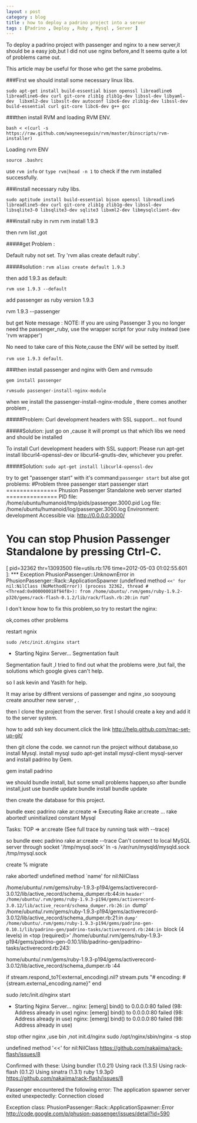 ```yaml
---
layout : post
category : blog
title : how to deploy a padrino project into a server
tags : [Padrino , Deploy , Ruby , Mysql , Server ]
---
```


To deploy a padrino project with passenger and nginx to a new server,it should be a easy job,but I did not use nginx before,and It seems quite a lot of problems came out.

This article may be useful for those who get the same probelms.

###First we should install some necessary  linux libs. 

`sudo apt-get install build-essential bison openssl libreadline6 libreadline6-dev curl git-core zlib1g zlib1g-dev libssl-dev libyaml-dev  libxml2-dev libxslt-dev autoconf libc6-dev zlib1g-dev libssl-dev build-essential curl git-core libc6-dev g++ gcc`

###then  install RVM and loading RVM ENV.

`bash < <(curl -s https://raw.github.com/wayneeseguin/rvm/master/binscripts/rvm-installer)`

Loading rvm ENV

`source .bashrc`

use  `rvm info` or `type rvm|head -n 1` to check if the rvm installed successfully.


###install necessary ruby libs.

`sudo aptitude install build-essential bison openssl libreadline5 libreadline5-dev curl git-core zlib1g zlib1g-dev libssl-dev libsqlite3-0 libsqlite3-dev sqlite3 libxml2-dev libmysqlclient-dev`

###install ruby in rvm
rvm install 1.9.3

then rvm list ,got

#####get Problem :

Default ruby not set. Try 'rvm alias create default ruby'.

#####solution :
`rvm alias create default 1.9.3`

then add 1.9.3 as default:

`rvm use 1.9.3 --default`

add passenger as ruby version  1.9.3

rvm 1.9.3 --passenger

but get Note message :
NOTE: If you are using Passenger 3 you no longer need the passenger_ruby,
use the wrapper script for your ruby instead (see 'rvm wrapper')
 
 No need to take care of this Note,cause the ENV will be setted by itself.

`rvm use 1.9.3 default`.

###then install passenger and nginx with Gem and rvmsudo

`gem install passenger`

`rvmsudo passenger-install-nginx-module`

when we install the passenger-install-nginx-module , there comes another problem ,

#####Problem:
Curl development headers with SSL support... not found

#####Solution:
just go on ,cause it will prompt  us that which libs we need and should be installed

To install Curl development headers with SSL support:
   Please run apt-get install libcurl4-openssl-dev or libcurl4-gnutls-dev, whichever you prefer.

#####Solution:
`sudo apt-get install libcurl4-openssl-dev`


try to get "passenger start" with it's command:`passenger start`
but alse got problems:
#Problem three
passenger start
passenger start
=============== Phusion Passenger Standalone web server started ===============
PID file: /home/ubuntu/humanoid/tmp/pids/passenger.3000.pid
Log file: /home/ubuntu/humanoid/log/passenger.3000.log
Environment: development
Accessible via: http://0.0.0.0:3000/

You can stop Phusion Passenger Standalone by pressing Ctrl-C.
===============================================================================
[ pid=32362 thr=13093500 file=utils.rb:176 time=2012-05-03 01:02:55.601 ]: *** Exception PhusionPassenger::UnknownError in PhusionPassenger::Rack::ApplicationSpawner (undefined method `<<' for nil:NilClass (NoMethodError)) (process 32362, thread #<Thread:0x000000018f94f8>):
	from /home/ubuntu/.rvm/gems/ruby-1.9.2-p320/gems/rack-flash-0.1.2/lib/rack/flash.rb:20:in `run'

I don't know how to fix this problem,so try to restart the nginx:

ok,comes other problems 

restart ngnix 

`sudo /etc/init.d/nginx start`

 * Starting Nginx Server...                                                                                                                                                                                                                 Segmentation fault

Segmentation fault ,I tried to find out what the problems were ,but fail, the solutions which  google gives can't help.

so I ask kevin and Yasith for help.

It may arise  by diffrent versions of  passenger and nginx ,so sooyoung create anouther new server , .

 
then I clone the project from the server.
first I should create a key and add it to the server system.

how to add ssh key document.click the link <http://help.github.com/mac-set-up-git/>

then git clone the code.
we cannot run the project without database,so install Mysql.
install mysql
sudo apt-get install mysql-client mysql-server
and  install padrino by Gem.

gem install padrino
 
we should bundle install, but some small problems happen,so after bundle install,just use bundle update
bundle install
bundle update

then create the database for this project.

bundle exec padrino rake ar:create
=> Executing Rake ar:create ...
rake aborted!
uninitialized constant Mysql

Tasks: TOP => ar:create
(See full trace by running task with --trace)

so bundle exec padrino rake ar:create --trace 
Can't connect to local MySQL server through socket '/tmp/mysql.sock'
 ln -s /var/run/mysqld/mysqld.sock /tmp/mysql.sock


create % migrate

rake aborted!
undefined method `name' for nil:NilClass


/home/ubuntu/.rvm/gems/ruby-1.9.3-p194/gems/activerecord-3.0.12/lib/active_record/schema_dumper.rb:44:in `header'
/home/ubuntu/.rvm/gems/ruby-1.9.3-p194/gems/activerecord-3.0.12/lib/active_record/schema_dumper.rb:26:in `dump'
/home/ubuntu/.rvm/gems/ruby-1.9.3-p194/gems/activerecord-3.0.12/lib/active_record/schema_dumper.rb:21:in `dump'
/home/ubuntu/.rvm/gems/ruby-1.9.3-p194/gems/padrino-gen-0.10.1/lib/padrino-gen/padrino-tasks/activerecord.rb:244:in `block (4 levels) in <top (required)>'
/home/ubuntu/.rvm/gems/ruby-1.9.3-p194/gems/padrino-gen-0.10.1/lib/padrino-gen/padrino-tasks/activerecord.rb:243:



home/ubuntu/.rvm/gems/ruby-1.9.3-p194/gems/activerecord-3.0.12/lib/active_record/schema_dumper.rb :44

if stream.respond_to?(:external_encoding).nil?
          stream.puts "# encoding: #{stream.external_encoding.name}"
        end

 sudo /etc/init.d/nginx start
 * Starting Nginx Server...                                                                                         nginx: [emerg] bind() to 0.0.0.0:80 failed (98: Address already in use)
nginx: [emerg] bind() to 0.0.0.0:80 failed (98: Address already in use)
nginx: [emerg] bind() to 0.0.0.0:80 failed (98: Address already in use)

stop other nginx ,use bin ,not init.d/nginx
sudo /opt/nginx/sbin/nginx -s stop


undefined method '<<' for nil:NilClass
https://github.com/nakajima/rack-flash/issues/8

Confirmed with these:
Using bundler (1.0.21)
Using rack (1.3.5)
Using rack-flash (0.1.2)
Using sinatra (1.3.1)
ruby 1.9.3p0
https://github.com/nakajima/rack-flash/issues/8

Passenger encountered the following error:
The application spawner server exited unexpectedly: Connection closed

Exception class:
PhusionPassenger::Rack::ApplicationSpawner::Error
http://code.google.com/p/phusion-passenger/issues/detail?id=590






